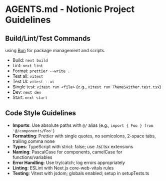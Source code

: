 # AGENTS.md - Notionic Project Guidelines

## Build/Lint/Test Commands

using [Bun](https://bun.sh/) for package management and scripts.

- Build: `next build`
- Lint: `next lint`
- Format: `prettier --write .`
- Test all: `vitest`
- Test UI: `vitest --ui`
- Single test: `vitest run <file>` (e.g., `vitest run ThemeSwither.test.tsx`)
- Dev: `next dev`
- Start: `next start`

## Code Style Guidelines

- **Imports**: Use absolute paths with `@/` alias (e.g., `import { Foo } from '@/components/Foo'`)
- **Formatting**: Prettier with single quotes, no semicolons, 2-space tabs, trailing comma none
- **Types**: TypeScript with strict: false; use .ts/.tsx extensions
- **Naming**: PascalCase for components, camelCase for functions/variables
- **Error Handling**: Use try/catch; log errors appropriately
- **Linting**: ESLint with Next.js core-web-vitals rules
- **Testing**: Vitest with jsdom; globals enabled; setup in setupTests.ts
